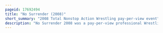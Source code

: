 ```yaml
---
pageid: 17692494
title: "No Surrender (2008)"
short_summary: "2008 Total Nonstop Action Wrestling pay-per-view event"
description: "No Surrender 2008 was a pay-per-view professional Wrestling Event produced by total nonstop Action Wrestling which took Place on September 14 2008 at the general Motors centre in Oshawa Ontario Canada. It was the fourth Event under the no Surrender Name Tna's first Ppv to take Place outside of the united States and the ninth Event in the Tna Ppv Schedule in 2008. Nine professional Wrestling Matches were featured on the Event's Card, four of which were for Championships."
---
```

